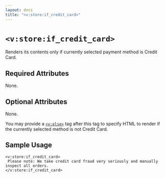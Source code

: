 ```yaml
---
layout: docs
title: "<v:store:if_credit_card>"
---
```


# `<v:store:if_credit_card>`

Renders its contents only if currently selected payment method is Credit
Card.

## Required Attributes

None.

## Optional Attributes

None.

You may provide a [`<v:else>`](#v_else) tag after this tag to specify
HTML to render if the currently selected method is not Credit Card.

## Sample Usage

    <v:store:if_credit_card>
     Please note: We take credit card fraud very seriously and manually inspect all orders.
    </v:store:if_credit_card>
